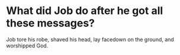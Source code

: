# What did Job do after he got all these messages?

Job tore his robe, shaved his head, lay facedown on the ground, and worshipped God.
